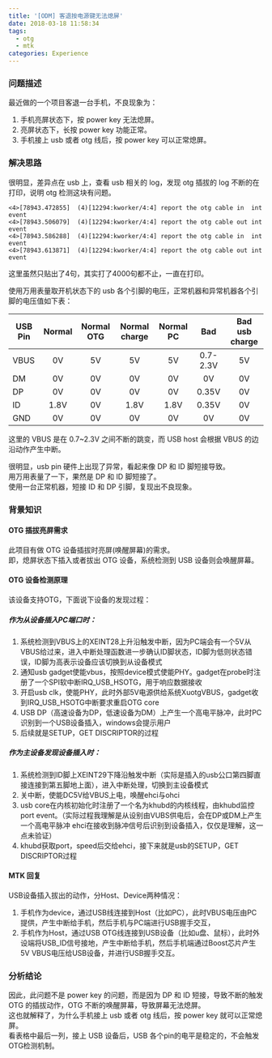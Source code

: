 ```yaml
---
title: '[ODM] 客退按电源键无法熄屏'
date: 2018-03-18 11:58:34
tags:
  - otg
  - mtk
categories: Experience
---
```


### 问题描述

最近做的一个项目客退一台手机，不良现象为：

1. 手机亮屏状态下，按 power key 无法熄屏。
2. 亮屏状态下，长按 power key 功能正常。
3. 手机接上 usb 或者 otg 线后，按 power key 可以正常熄屏。

### 解决思路

很明显，差异点在 usb 上，查看 usb 相关的 log，发现 otg 插拔的 log 不断的在打印，说明 otg 检测这块有问题。  

```
<4>[78943.472855]  (4)[12294:kworker/4:4] report the otg cable in  int event
<4>[78943.506079]  (4)[12294:kworker/4:4] report the otg cable out int event
<4>[78943.586288]  (4)[12294:kworker/4:4] report the otg cable in  int event
<4>[78943.613871]  (4)[12294:kworker/4:4] report the otg cable out int event
```

这里虽然只贴出了4句，其实打了4000句都不止，一直在打印。

使用万用表量取开机状态下的 usb 各个引脚的电压，正常机器和异常机器各个引脚的电压值如下表：

| USB Pin |  Normal  | Normal OTG | Normal charge | Normal PC |   Bad    | Bad usb charge |
| ------- | :------: | :--------: | :-----------: | :-------: | :------: | :------------: |
| VBUS    | 0V       | 5V         | 5V            | 5V        | 0.7-2.3V | 5V             |
| DM      | 0V       | 0V         | 0V            | 0V        | 0V       | 0V             |
| DP      | 0V       | 0V         | 0V            | 0V        | 0.35V    | 0V             |
| ID      | 1.8V     | 0V         | 1.8V          | 1.8V      | 0.35V    | 0V             |
| GND     | 0V       | 0V         | 0V            | 0V        | 0V       | 0V             |

这里的 VBUS 是在 0.7~2.3V 之间不断的跳变，而 USB host 会根据 VBUS 的边沿动作产生中断。

很明显，usb pin 硬件上出现了异常，看起来像 DP 和 ID 脚短接导致。  
用万用表量了一下，果然是 DP 和 ID 脚短接了。  
使用一台正常机器，短接 ID 和 DP 引脚，复现出不良现象。

### 背景知识

#### OTG 插拔亮屏需求

此项目有做 OTG 设备插拔时亮屏(唤醒屏幕)的需求。  
即，熄屏状态下插入或者拔出 OTG 设备，系统检测到 USB 设备则会唤醒屏幕。

#### OTG 设备检测原理

该设备支持OTG，下面说下设备的发现过程：

##### 作为从设备插入PC端口时：

1. 系统检测到VBUS上的XEINT28上升沿触发中断，因为PC端会有一个5V从VBUS给过来，进入中断处理函数进一步确认ID脚状态，ID脚为低则状态错误，ID脚为高表示设备应该切换到从设备模式
2. 通知usb gadget使能vbus，按照device模式使能PHY。gadget在probe时注册了一个SPI软中断IRQ_USB_HSOTG，用于响应数据接收
3. 开启usb clk，使能PHY，此时外部5V电源供给系统XuotgVBUS，gadget收到IRQ_USB_HSOTG中断要求重启OTG core
4. USB DP（高速设备为DP，低速设备为DM）上产生一个高电平脉冲，此时PC识别到一个USB设备插入，windows会提示用户
5. 后续就是SETUP，GET DISCRIPTOR的过程

##### 作为主设备发现设备插入时：
1. 系统检测到ID脚上XEINT29下降沿触发中断（实际是插入的usb公口第四脚直接连接到第五脚地上面），进入中断处理，切换到主设备模式
2. 关中断，使能DC5V给VBUS上电，唤醒ehci与ohci
3. usb core在内核初始化时注册了一个名为khubd的内核线程，由khubd监控port event。（实际过程我理解是从设别由VUBS供电后，会在DP或DM上产生一个高电平脉冲
ehci在接收到脉冲信号后识别到设备插入，仅仅是理解，这一点未验证）
3. khubd获取port，speed后交给ehci，接下来就是usb的SETUP，GET DISCRIPTOR过程

#### MTK 回复

USB设备插入拔出的动作，分Host、Device两种情况：  

1. 手机作为device，通过USB线连接到Host（比如PC），此时VBUS电压由PC提供，产生中断给手机，然后手机与PC端进行USB握手交互，
2. 手机作为Host，通过USB OTG线连接到USB设备（比如u盘、鼠标），此时外设端将USB_ID信号接地，产生中断给手机，然后手机端通过Boost芯片产生5V VBUS电压给USB设备，并进行USB握手交互。


### 分析结论

因此，此问题不是 power key 的问题，而是因为 DP 和 ID 短接，导致不断的触发 OTG 的插拔动作，OTG 不断的唤醒屏幕，导致屏幕无法熄屏。  
这也就解释了，为什么手机接上 usb 或者 otg 线后，按 power key 就可以正常熄屏。  
看表格中最后一列，接上 USB 设备后，USB 各个pin的电平是稳定的，不会触发OTG检测机制。

